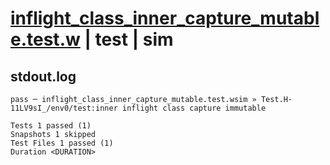 # [inflight_class_inner_capture_mutable.test.w](../../../../../examples/tests/valid/inflight_class_inner_capture_mutable.test.w) | test | sim

## stdout.log
```log
pass ─ inflight_class_inner_capture_mutable.test.wsim » Test.H-11LV9sI_/env0/test:inner inflight class capture immutable

Tests 1 passed (1)
Snapshots 1 skipped
Test Files 1 passed (1)
Duration <DURATION>
```

